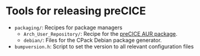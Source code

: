 # Tools for releasing preCICE

- `packaging/`: Recipes for package managers
    - `Arch_User_Repository/`: Recipe for the [preCICE AUR package](https://aur.archlinux.org/packages/precice/).
    - `debian/`: Files for the CPack Debian package generator.
- `bumpversion.h`: Script to set the version to all relevant configuration files
